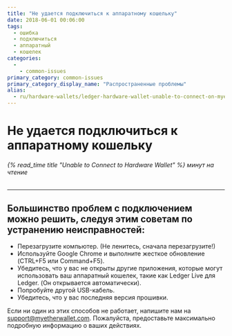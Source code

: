 ```yaml
---
title: "Не удается подключиться к аппаратному кошельку"
date: 2018-06-01 00:06:00
tags:
  - ошибка
  - подключиться
  - аппаратный
  - кошелек
categories:
  - 
    - common-issues
primary_category: common-issues
primary_category_display_name: "Распространенные проблемы"
alias:
  - ru/hardware-wallets/ledger-hardware-wallet-unable-to-connect-on-myetherwallet.html
---
```


# __Не удается подключиться к аппаратному кошельку__
###### {% read_time title "Unable to Connect to Hardware Wallet" %} минут на чтение
***

## __Большинство проблем с подключением можно решить, следуя этим советам по устранению неисправностей:__

* Перезагрузите компьютер. (Не ленитесь, сначала перезагрузите!)
* Используйте Google Chrome и выполните жесткое обновление (CTRL+F5 или Command+F5).
* Убедитесь, что у вас не открыты другие приложения, которые могут использовать ваш аппаратный кошелек, такие как Ledger Live для Ledger. (Он открывается автоматически).
* Попробуйте другой USB-кабель.
* Убедитесь, что у вас последняя версия прошивки.

Если ни один из этих способов не работает, напишите нам на support@myetherwallet.com. Пожалуйста, предоставьте максимально подробную информацию о ваших действиях.